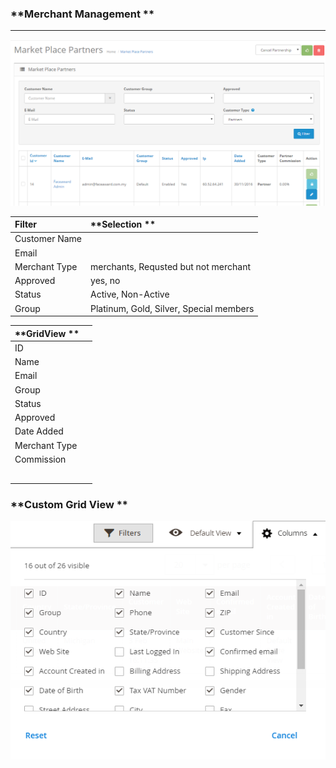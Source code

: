 ### **Merchant Management **

---

![](/assets/MerchantManagement.png)

| **Filter** | **Selection ** |
| :--- | :--- |
| Customer Name |  |
| Email |  |
| Merchant Type | merchants, Requsted but not merchant |
| Approved | yes, no |
| Status | Active, Non-Active |
| Group | Platinum, Gold, Silver, Special members |

| **GridView ** |  |
| :--- | :--- |
| ID |  |
| Name |  |
| Email |  |
| Group |  |
| Status  |  |
| Approved  |  |
| Date Added  |  |
| Merchant Type  |  |
| Commission |  |
|  |  |
|  |  |
|  |  |
|  |  |
|  |  |

### **Custom Grid View **

![](/assets/Custom.png)


